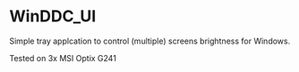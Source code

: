 # WinDDC_UI
Simple tray applcation to control (multiple) screens brightness for Windows.

Tested on 3x MSI Optix G241
